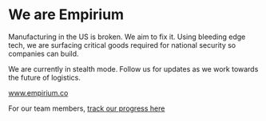 # We are Empirium

Manufacturing in the US is broken. We aim to fix it. Using bleeding edge tech, we are surfacing critical goods required for national security so companies can build.

We are currently in stealth mode. Follow us for updates as we work towards the future of logistics.

www.empirium.co

For our team members, [track our progress here](https://github.com/orgs/empiriumco/projects/2)
